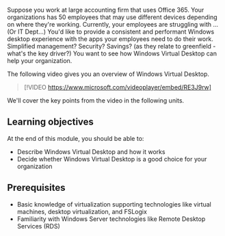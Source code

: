 Suppose you work at large accounting firm that uses Office 365. Your organizations has 50 employees that may use different devices depending on where they're working. Currently, your employees are struggling with ... (Or IT Dept...) You'd like to provide a consistent and performant Windows desktop experience with the apps your employees need to do their work. Simplified management? Security? Savings? (as they relate to greenfield - what's the key driver?) You want to see how Windows Virtual Desktop can help your organization.

The following video gives you an overview of Windows Virtual Desktop.

> [!VIDEO https://www.microsoft.com/videoplayer/embed/RE3J9rw]

We'll cover the key points from the video in the following units.

## Learning objectives

At the end of this module, you should be able to:

- Describe Windows Virtual Desktop and how it works
- Decide whether Windows Virtual Desktop is a good choice for your organization

## Prerequisites

- Basic knowledge of virtualization supporting technologies like virtual machines, desktop virtualization, and FSLogix
- Familiarity with Windows Server technologies like Remote Desktop Services (RDS)